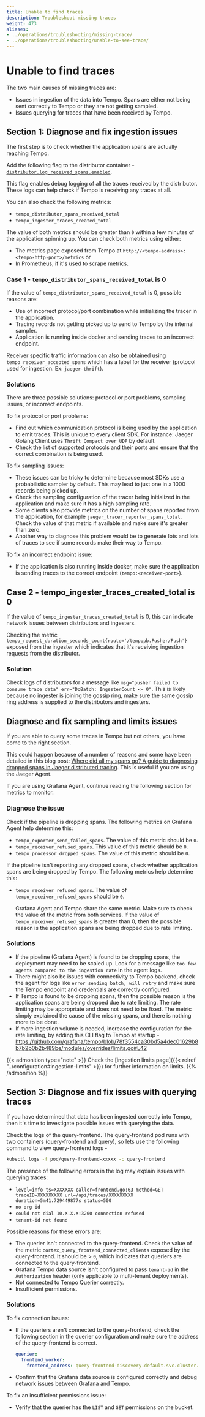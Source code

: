 ```yaml
---
title: Unable to find traces
description: Troubleshoot missing traces
weight: 473
aliases:
- ../operations/troubleshooting/missing-trace/
- ../operations/troubleshooting/unable-to-see-trace/
---
```


# Unable to find traces

The two main causes of missing traces are:

- Issues in ingestion of the data into Tempo. Spans are either not being sent correctly to Tempo or they are not getting sampled.
- Issues querying for traces that have been received by Tempo.

## Section 1: Diagnose and fix ingestion issues

The first step is to check whether the application spans are actually reaching Tempo.

Add the following flag to the distributor container - [`distributor.log_received_spans.enabled`](https://github.com/grafana/tempo/blob/57da4f3fd5d2966e13a39d27dbed4342af6a857a/modules/distributor/config.go#L55).

This flag enables debug logging of all the traces received by the distributor. These logs can help check if Tempo is receiving any traces at all.

You can also check the following metrics:

- `tempo_distributor_spans_received_total`
- `tempo_ingester_traces_created_total`

The value of both metrics should be greater than `0` within a few minutes of the application spinning up.
You can check both metrics using either:

- The metrics page exposed from Tempo at `http://<tempo-address>:<tempo-http-port>/metrics` or
- In Prometheus, if it's used to scrape metrics.

### Case 1 - `tempo_distributor_spans_received_total` is 0

If the value of `tempo_distributor_spans_received_total` is 0, possible reasons are:

- Use of incorrect protocol/port combination while initializing the tracer in the application.
- Tracing records not getting picked up to send to Tempo by the internal sampler.
- Application is running inside docker and sending traces to an incorrect endpoint.

Receiver specific traffic information can also be obtained using `tempo_receiver_accepted_spans` which has a label for the receiver (protocol used for ingestion. Ex: `jaeger-thrift`).

### Solutions

There are three possible solutions: protocol or port problems, sampling issues, or incorrect endpoints.

To fix protocol or port problems:

- Find out which communication protocol is being used by the application to emit traces. This is unique to every client SDK. For instance: Jaeger Golang Client uses `Thrift Compact over UDP` by default.
- Check the list of supported protocols and their ports and ensure that the correct combination is being used.

To fix sampling issues:

- These issues can be tricky to determine because most SDKs use a probabilistic sampler by default. This may lead to just one in a 1000 records being picked up.
- Check the sampling configuration of the tracer being initialized in the application and make sure it has a high sampling rate.
- Some clients also provide metrics on the number of spans reported from the application, for example `jaeger_tracer_reporter_spans_total`. Check the value of that metric if available and make sure it's greater than zero.
- Another way to diagnose this problem would be to generate lots and lots of traces to see if some records make their way to Tempo.

To fix an incorrect endpoint issue:

- If the application is also running inside docker, make sure the application is sending traces to the correct endpoint (`tempo:<receiver-port>`).

## Case 2 - tempo_ingester_traces_created_total is 0

If the value of `tempo_ingester_traces_created_total` is 0, this can indicate network issues between distributors and ingesters.

Checking the metric `tempo_request_duration_seconds_count{route='/tempopb.Pusher/Push'}` exposed from the ingester which indicates that it's receiving ingestion requests from the distributor.

### Solution

Check logs of distributors for a message like `msg="pusher failed to consume trace data" err="DoBatch: IngesterCount <= 0"`.
This is likely because no ingester is joining the gossip ring, make sure the same gossip ring address is supplied to the distributors and ingesters.

## Diagnose and fix sampling and limits issues

If you are able to query some traces in Tempo but not others, you have come to the right section.

This could happen because of a number of reasons and some have been detailed in this blog post:
[Where did all my spans go? A guide to diagnosing dropped spans in Jaeger distributed tracing](/blog/2020/07/09/where-did-all-my-spans-go-a-guide-to-diagnosing-dropped-spans-in-jaeger-distributed-tracing/).
This is useful if you are using the Jaeger Agent.

If you are using Grafana Agent, continue reading the following section for metrics to monitor.

### Diagnose the issue

Check if the pipeline is dropping spans. The following metrics on Grafana Agent help determine this:

- `tempo_exporter_send_failed_spans`. The value of this metric should be `0`.
- `tempo_receiver_refused_spans`. This value of this metric should be `0`.
- `tempo_processor_dropped_spans`. The value of this metric should be `0`.

If the pipeline isn't reporting any dropped spans, check whether application spans are being dropped by Tempo. The following metrics help determine this:

- `tempo_receiver_refused_spans`. The value of `tempo_receiver_refused_spans` should be `0`.

  Grafana Agent and Tempo share the same metric. Make sure to check the value of the metric from both services.
  If the value of `tempo_receiver_refused_spans` is greater than 0, then the possible reason is the application spans are being dropped due to rate limiting.

### Solutions

- If the pipeline (Grafana Agent) is found to be dropping spans, the deployment may need to be scaled up. Look for a message like `too few agents compared to the ingestion rate` in the agent logs.
- There might also be issues with connectivity to Tempo backend, check the agent for logs like `error sending batch, will retry` and make sure the Tempo endpoint and credentials are correctly configured.
- If Tempo is found to be dropping spans, then the possible reason is the application spans are being dropped due to rate limiting.
  The rate limiting may be appropriate and does not need to be fixed. The metric simply explained the cause of the missing spans, and there is nothing more to be done.
- If more ingestion volume is needed, increase the configuration for the rate limiting, by adding this CLI flag to Tempo at startup - https://github.com/grafana/tempo/blob/78f3554ca30bd5a4dec01629b8b7b2b0b2b489be/modules/overrides/limits.go#L42

{{< admonition type="note" >}}
Check the [ingestion limits page]({{< relref "../configuration#ingestion-limits" >}}) for further information on limits.
{{% /admonition %}}

## Section 3: Diagnose and fix issues with querying traces

If you have determined that data has been ingested correctly into Tempo, then it's time to investigate possible issues with querying the data.

Check the logs of the query-frontend. The query-frontend pod runs with two containers (query-frontend and query), so lets use the following command to view query-frontend logs -

```bash
kubectl logs -f pod/query-frontend-xxxxx -c query-frontend
```

The presence of the following errors in the log may explain issues with querying traces:

- `level=info ts=XXXXXXX caller=frontend.go:63 method=GET traceID=XXXXXXXXX url=/api/traces/XXXXXXXXX duration=5m41.729449877s status=500`
- `no org id`
- `could not dial 10.X.X.X:3200 connection refused`
- `tenant-id not found`

Possible reasons for these errors are:

- The querier isn't connected to the query-frontend. Check the value of the metric `cortex_query_frontend_connected_clients` exposed by the query-frontend.
  It should be > `0`, which indicates that queriers are connected to the query-frontend.
- Grafana Tempo data source isn't configured to pass `tenant-id` in the `Authorization` header (only applicable to multi-tenant deployments).
- Not connected to Tempo Querier correctly.
- Insufficient permissions.

### Solutions

To fix connection issues:

  - If the queriers aren't connected to the query-frontend, check the following section in the querier configuration and make sure the address of the query-frontend is correct.

    ```yaml
    querier:
      frontend_worker:
        frontend_address: query-frontend-discovery.default.svc.cluster.local:9095
    ```
  - Confirm that the Grafana data source is configured correctly and debug network issues between Grafana and Tempo.

To fix an insufficient permissions issue:

  - Verify that the querier has the `LIST` and `GET` permissions on the bucket.
